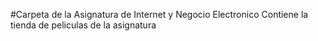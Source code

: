 #Carpeta de la Asignatura de Internet y Negocio Electronico
Contiene la tienda de peliculas de la asignatura
